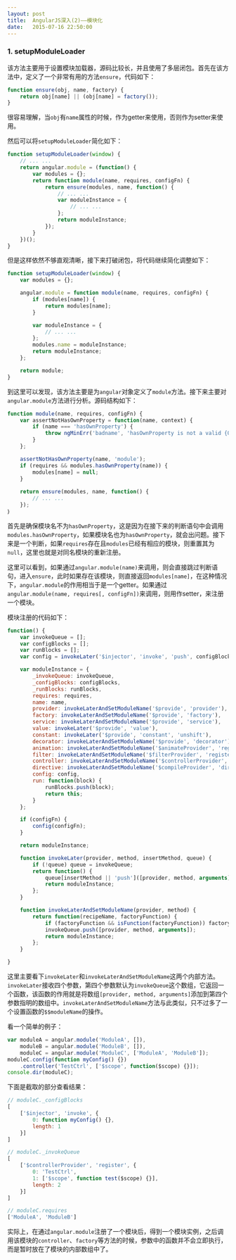 ```yaml
---
layout: post
title:  AngularJS深入(2)——模块化
date:   2015-07-16 22:50:00
---
```


### 1. setupModuleLoader

该方法主要用于设置模块加载器，源码比较长，并且使用了多层闭包。首先在该方法中，定义了一个非常有用的方法`ensure`，代码如下：

```javascript
function ensure(obj, name, factory) {
	return obj[name] || (obj[name] = factory());
}
```

很容易理解，当`obj`有`name`属性的时候，作为getter来使用，否则作为setter来使用。

然后可以将`setupModuleLoader`简化如下：

```javascript
function setupModuleLoader(window) {
	// ... ...
	return angular.module = (function() {
		var modules = {};
		return function module(name, requires, configFn) {
			return ensure(modules, name, function() {
				// ... ...
				var moduleInstance = {
					// ... ...
				};
				return moduleInstance;
			});
		}
	})();
}
```

但是这样依然不够直观清晰，接下来打破闭包，将代码继续简化调整如下：

```javascript
function setupModuleLoader(window) {
	var modules = {};

	angular.module = function module(name, requires, configFn) {
		if (modules[name]) {
			return modules[name];
		}

		var moduleInstance = {
			// ... ...
		};
		modules.name = moduleInstance;
		return moduleInstance;
	};

	return module;
}
```

到这里可以发现，该方法主要是为`angular`对象定义了`module`方法。接下来主要对`angular.module`方法进行分析。源码结构如下：

```javascript
function module(name, requires, configFn) {
	var assertNotHasOwnProperty = function(name, context) {
		if (name === 'hasOwnProperty') {
			throw ngMinErr('badname', 'hasOwnProperty is not a valid {0} name', context);
		}
	};

	assertNotHasOwnProperty(name, 'module');
	if (requires && modules.hasOwnProperty(name)) {
		modules[name] = null;
	}
	
	return ensure(modules, name, function() {
		// ... ...
	});
｝
```

首先是确保模块名不为`hasOwnProperty`，这是因为在接下来的判断语句中会调用`modules.hasOwnProperty`，如果模块名也为`hasOwnProperty`，就会出问题。接下来是一个判断，如果`requires`存在且`modules`已经有相应的模块，则重置其为`null`，这里也就是对同名模块的重新注册。

这里可以看到，如果通过`angular.module(name)`来调用，则会直接跳过判断语句，进入`ensure`，此时如果存在该模块，则直接返回`modules[name]`，在这种情况下，`angular.module`的作用相当于是一个getter。如果通过`angular.module(name, requires[, configFn])`来调用，则用作setter，来注册一个模块。

模块注册的代码如下：

```javascript
function() {
    var invokeQueue = [];
    var configBlocks = [];
    var runBlocks = [];
    var config = invokeLater('$injector', 'invoke', 'push', configBlocks);

    var moduleInstance = {
        _invokeQueue: invokeQueue,
        _configBlocks: configBlocks,
        _runBlocks: runBlocks,
        requires: requires,
        name: name,
        provider: invokeLaterAndSetModuleName('$provide', 'provider'),
        factory: invokeLaterAndSetModuleName('$provide', 'factory'),
        service: invokeLaterAndSetModuleName('$provide', 'service'),
        value: invokeLater('$provide', 'value'),
        constant: invokeLater('$provide', 'constant', 'unshift'),
        decorator: invokeLaterAndSetModuleName('$provide', 'decorator'),
        animation: invokeLaterAndSetModuleName('$animateProvider', 'register'),
        filter: invokeLaterAndSetModuleName('$filterProvider', 'register'),
        controller: invokeLaterAndSetModuleName('$controllerProvider', 'register'),
        directive: invokeLaterAndSetModuleName('$compileProvider', 'directive'),
        config: config,
        run: function(block) {
            runBlocks.push(block);
            return this;
        }
    };

    if (configFn) {
        config(configFn);
    }

    return moduleInstance;

    function invokeLater(provider, method, insertMethod, queue) {
        if (!queue) queue = invokeQueue;
        return function() {
            queue[insertMethod || 'push']([provider, method, arguments]);
            return moduleInstance;
        };
    }

    function invokeLaterAndSetModuleName(provider, method) {
        return function(recipeName, factoryFunction) {
            if (factoryFunction && isFunction(factoryFunction)) factoryFunction.$$moduleName = name;
            invokeQueue.push([provider, method, arguments]);
            return moduleInstance;
        };
    }

}
```

这里主要看下`invokeLater`和`invokeLaterAndSetModuleName`这两个内部方法。`invokeLater`接收四个参数，第四个参数默认为`invokeQueue`这个数组，它返回一个函数，该函数的作用就是将数组`[provider, method, arguments]`添加到第四个参数指明的数组中。`invokeLaterAndSetModuleName`方法与此类似，只不过多了一个设置函数的`$$moduleName`的操作。

看一个简单的例子：

```javascript
var moduleA = angular.module('ModuleA', []),
    moduleB = angular.module('ModuleB', []),
    moduleC = angular.module('ModuleC', ['ModuleA', 'ModuleB']);
moduleC.config(function myConfig() {})
    .controller('TestCtrl', ['$scope', function($scope) {}]);
console.dir(moduleC);
```

下面是截取的部分查看结果：

```javascript
// moduleC._configBlocks
[
    ['$injector', 'invoke', {
        0: function myConfig() {},
        length: 1
    }]
]

// moduleC._invokeQueue
[
    ['$controllerProvider', 'register', {
        0: 'TestCtrl',
        1: ['$scope', function test($scope) {}],
        length: 2
    }]
]

// moduleC.requires
['ModuleA', 'ModuleB']
```

实际上，在通过`angular.module`注册了一个模块后，得到一个模块实例，之后调用该模块的`controller`、`factory`等方法的时候，参数中的函数并不会立即执行，而是暂时放在了模块的内部数组中了。